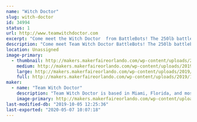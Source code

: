 ```yaml
---
name: "Witch Doctor"
slug: witch-doctor
id: 34994
status: 1
url: http://www.teamwitchdoctor.com
excerpt: "Come meet the Witch Doctor  from BattleBots! The 250lb battlebot will be showing off its battle scars while Andrea, Mike, and Paul will be available for questions throughout the day."
description: "Come meet Team Witch Doctor BattleBots! The 250lb battlebot  will be showing off its battle scars while Andrea, Mike, and Paul will be available for questions throughout the weekend."
location: Unassigned
image-primary:
  - thumbnail: http://makers.makerfaireorlando.com/wp-content/uploads/2019/10/Witch-Doctor-Team-S2019-150x150.jpg
    medium: http://makers.makerfaireorlando.com/wp-content/uploads/2019/10/Witch-Doctor-Team-S2019-300x200.jpg
    large: http://makers.makerfaireorlando.com/wp-content/uploads/2019/10/Witch-Doctor-Team-S2019-1024x683.jpg
    full: http://makers.makerfaireorlando.com/wp-content/uploads/2019/10/Witch-Doctor-Team-S2019.jpg
maker:
  - name: "Team Witch Doctor"
    description: "Team Witch Doctor is based in Miami, Florida, and most recently competed in BattleBots on ABC with their multi-bot Witch Doctor and Shaman. The team has been competing combat robots ranging from 150 grams to 250 pounds for the last 10+ years."
    image-primary: http://makers.makerfaireorlando.com/wp-content/uploads/2019/07/Witch-Doctor-Team-S2019-1024x683.jpg
last-modified-db: "2019-10-05 12:25:36"
last-exported: "2020-05-07 10:07:18"
---
```

